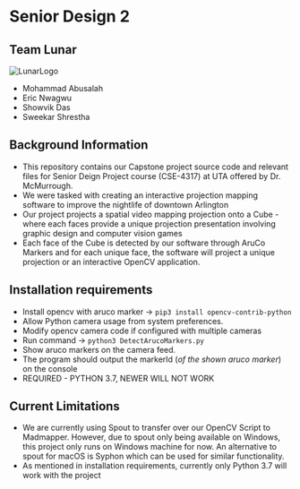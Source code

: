 # Senior Design 2

Team Lunar
------------
![LunarLogo](https://user-images.githubusercontent.com/67570641/160968159-b4bb0814-9495-4220-9dd9-9eeca6e679cd.png)

- Mohammad Abusalah
- Eric Nwagwu
- Showvik Das
- Sweekar Shrestha


Background Information
-----------------------
- This repository contains our Capstone project source code and relevant files for Senior Deign Project course (CSE-4317) at UTA offered by Dr. McMurrough.
- We were tasked with creating an interactive projection mapping software to improve the nightlife of downtown Arlington
- Our project projects a spatial video mapping projection onto a Cube - where each faces provide a unique projection presentation involving graphic design and computer vision games
- Each face of the Cube is detected by our software through AruCo Markers and for each unique face, the software will project a unique projection or an interactive OpenCV application.


Installation requirements
---------------------------
- Install opencv with aruco marker -> `pip3 install opencv-contrib-python`
- Allow Python camera usage from system preferences. 
- Modify opencv camera code if configured with multiple cameras
- Run command -> `python3 DetectArucoMarkers.py`
- Show aruco markers on the camera feed.
- The program should output the markerId (_of the shown aruco marker_) on the console
- REQUIRED - PYTHON 3.7, NEWER WILL NOT WORK


Current Limitations
---------------------
- We are currently using Spout to transfer over our OpenCV Script to Madmapper. However, due to spout only being available on Windows, this project only runs on Windows machine for now. An alternative to spout for macOS is Syphon which can be used for similar functionality. 
- As mentioned in installation requirements, currently only Python 3.7 will work with the project
